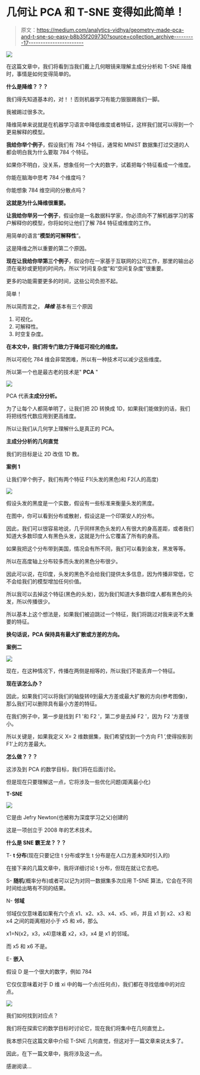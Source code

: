 # 几何让 PCA 和 T-SNE 变得如此简单！

> 原文：<https://medium.com/analytics-vidhya/geometry-made-pca-and-t-sne-so-easy-b8b35f209730?source=collection_archive---------17----------------------->

![](img/f018b25c7ad5e31bf0eab5c2559ceba1.png)

在这篇文章中，我们将看到当我们戴上几何眼镜来理解主成分分析和 T-SNE 降维时，事情是如何变得简单的。

**什么是降维？？？**

我们得先知道基本的，对！！否则机器学习有能力狠狠踢我们一脚。

我被踢过很多次。

降维简单来说就是在机器学习语言中降低维度或者特征，这样我们就可以得到一个更易解释的模型。

**我给你举个例子**，假设我们有 784 个特征，通常和 MNIST 数据集打过交道的人都会明白我为什么要取 784 个特征。

如果你不明白，没关系，想象任何一个大的数字，试着把每个特征看成一个维度。

你能在脑海中思考 784 个维度吗？

你能想象 784 维空间的分散点吗？

**这就是为什么降维很重要。**

**让我给你举另一个例子**，假设你是一名数据科学家，你必须向不了解机器学习的客户解释你的模型，你将如何让他们了解 784 特征或维度的工作。

用简单的语言“**模型的可解释性**”。

这是降维之所以重要的第二个原因。

**现在让我给你举第三个例子**，假设你在一家基于互联网的公司工作，那里的输出必须在毫秒或更短的时间内，所以“时间复杂度”和“空间复杂度”很重要。

更多的功能需要更多的时间，这些公司负担不起。

简单！

所以简而言之， ***降维*** 基本有三个原因

1.  可视化。
2.  可解释性。
3.  时空复杂度。

**在本文中，我们将专门致力于降低可视化的维度。**

所以可视化 784 维会非常困难，所以有一种技术可以减少这些维度。

所以第一个也是最古老的技术是" **PCA** "

![](img/ced49f39950c3140f3ae993758f42deb.png)

PCA 代表**主成分分析。**

为了让每个人都简单明了，让我们把 2D 转换成 1D，如果我们能做到的话，我们将把线性代数应用到更高维度。

所以让我们从几何学上理解什么是真正的 PCA。

**主成分分析的几何直觉**

我们的目标是让 2D 改信 1D 教。

**案例 1**

让我们举个例子，我们有两个特征 F1(头发的黑色)和 F2(人的高度)

![](img/3affe16b7a1942aba30f74b757c87c06.png)

假设头发的黑度是一个实数，假设有一些标准来衡量头发的黑度。

在图中，你可以看到分布或散射，假设这是一个印第安人的分布。

因此，我们可以很容易地说，几乎同样黑色头发的人有很大的身高差距，或者我们知道大多数印度人有黑色头发，这就是为什么它覆盖了所有的身高。

如果我把这个分布带到美国，情况会有所不同，我们可以看到金发，黑发等等。

所以在高度轴上分布较多而头发的黑色分布很少。

因此可以说，在印度，头发的黑色不会给我们提供太多信息，因为传播非常低，它不会给我们的模型增加任何价值。

所以我可以去掉这个特征(黑色的头发)，因为我们知道大多数印度人都有黑色的头发，所以传播很少。

所以基本上这个想法是，如果我们被迫跳过一个特征，我们将跳过对我来说不太重要的特征。

**换句话说，PCA 保持具有最大扩散或方差的方向。**

**案例二**

![](img/88b3ce26a25839aabf25942cf876653e.png)

现在，在这种情况下，传播在两侧是相等的，所以我们不能丢弃一个特征。

**现在该怎么办？**

因此，如果我们可以将我们的轴旋转θ到最大方差或最大扩散的方向(参考图像)，那么我们可以删除具有最小方差的特征。

在我们例子中，第一步是找到 F1 '和 F2 '，第二步是去掉 F2 '，因为 F2 '方差很小。

所以关键是，如果我定义 X= 2 维数据集，我们希望找到一个方向 F1 ’,使得投影到 F1’上的方差最大。

**怎么做？？？**

这涉及到 PCA 的数学目标，我们将在后面讨论。

但是现在只要理解这一点，它将涉及一些优化问题(距离最小化)

**T-SNE**

![](img/d984852b439770e41ff17ea135a0dd32.png)

它是由 Jefry Newton(也被称为深度学习之父)创建的

这是一项创立于 2008 年的艺术技术。

**什么是 SNE 霸王龙？？？**

T- **t 分布**(现在只要记住 t 分布或学生 t 分布是在人口方差未知时引入的)

在接下来的几篇文章中，我将详细讨论 t 分布，但现在就让它去吧。

S- **随机**(概率分布)或者可以记为对同一数据集多次应用 T-SNE 算法，它会在不同时间给出略有不同的结果。

N- **邻域**

邻域仅仅意味着如果有六个点 x1、x2、x3、x4、x5、x6，并且 x1 到 x2、x3 和 x4 之间的距离相对小于 x5 和 x6，那么

x1=N(x2，x3，x4)意味着 x2，x3，x4 是 x1 的邻域。

而 x5 和 x6 不是。

E- **嵌入**

假设 D 是一个很大的数字，例如 784

它仅仅意味着对于 D 维 xi 中的每一个点(任何点)，我们都在寻找低维中的对应点。

![](img/f4d225799729d9e25990618211323b11.png)

我们如何找到对应点？

我们将在探索它的数学目标时讨论它，现在我们将集中在几何直觉上。

我本想只在这篇文章中介绍 T-SNE 几何直觉，但这对于一篇文章来说太多了。

因此，在下一篇文章中，我将涉及这一点。

感谢阅读…